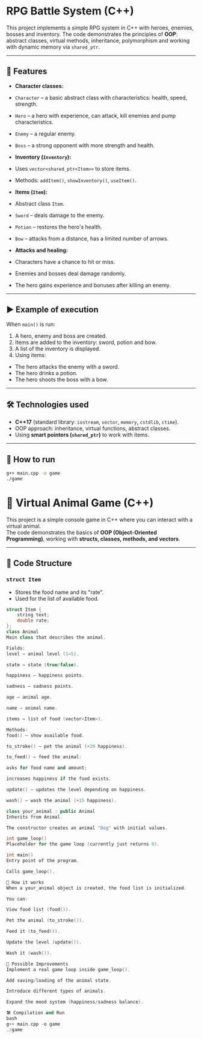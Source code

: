 # RPG Battle System (C++)

This project implements a simple RPG system in C++ with heroes, enemies, bosses and inventory.
The code demonstrates the principles of **OOP**: abstract classes, virtual methods, inheritance, polymorphism and working with dynamic memory via `shared_ptr`.

---

## 📌 Features

- **Character classes:**
- `Character` – a basic abstract class with characteristics: health, speed, strength.
- `Hero` – a hero with experience, can attack, kill enemies and pump characteristics.
- `Enemy` – a regular enemy.
- `Boss` – a strong opponent with more strength and health.

- **Inventory (`Inventory`):**
- Uses `vector<shared_ptr<Item>>` to store items.
- Methods: `addItem()`, `showInventory()`, `useItem()`.

- **Items (`Item`):**
- Abstract class `Item`.
- `Sword` – deals damage to the enemy.
- `Potion` – restores the hero's health.
- `Bow` – attacks from a distance, has a limited number of arrows.

- **Attacks and healing:**
- Characters have a chance to hit or miss.
- Enemies and bosses deal damage randomly.
- The hero gains experience and bonuses after killing an enemy.

---

## ▶️ Example of execution

When `main()` is run:

1. A hero, enemy and boss are created.
2. Items are added to the inventory: sword, potion and bow.
3. A list of the inventory is displayed.
4. Using items:

- The hero attacks the enemy with a sword.
- The hero drinks a potion.
- The hero shoots the boss with a bow.

---

## 🛠 Technologies used

- **C++17** (standard library: `iostream`, `vector`, `memory`, `cstdlib`, `ctime`).
- OOP approach: inheritance, virtual functions, abstract classes.
- Using **smart pointers (`shared_ptr`)** to work with items.

---

## 🚀 How to run

```bash
g++ main.cpp -o game
./game
```

# 🐾 Virtual Animal Game (C++)

This project is a simple console game in C++ where you can interact with a virtual animal.  
The code demonstrates the basics of **OOP (Object-Oriented Programming)**, working with **structs, classes, methods, and vectors**.

---

## 📂 Code Structure

### `struct Item`

- Stores the food name and its "rate".
- Used for the list of available food.

```cpp
struct Item {
    string text;
    double rate;
};
class Animal
Main class that describes the animal.

Fields:
level — animal level (1–5).

state — state (true/false).

happiness — happiness points.

sadness — sadness points.

age — animal age.

name — animal name.

items — list of food (vector<Item>).

Methods:
food() — show available food.

to_stroke() — pet the animal (+20 happiness).

to_feed() — feed the animal:

asks for food name and amount;

increases happiness if the food exists.

update() — updates the level depending on happiness.

wash() — wash the animal (+15 happiness).

class your_animal : public Animal
Inherits from Animal.

The constructor creates an animal "Dog" with initial values.

int game_loop()
Placeholder for the game loop (currently just returns 0).

int main()
Entry point of the program.

Calls game_loop().

🚀 How it works
When a your_animal object is created, the food list is initialized.

You can:

View food list (food()).

Pet the animal (to_stroke()).

Feed it (to_feed()).

Update the level (update()).

Wash it (wash()).

🔧 Possible Improvements
Implement a real game loop inside game_loop().

Add saving/loading of the animal state.

Introduce different types of animals.

Expand the mood system (happiness/sadness balance).

🛠 Compilation and Run
bash
g++ main.cpp -o game
./game
```

